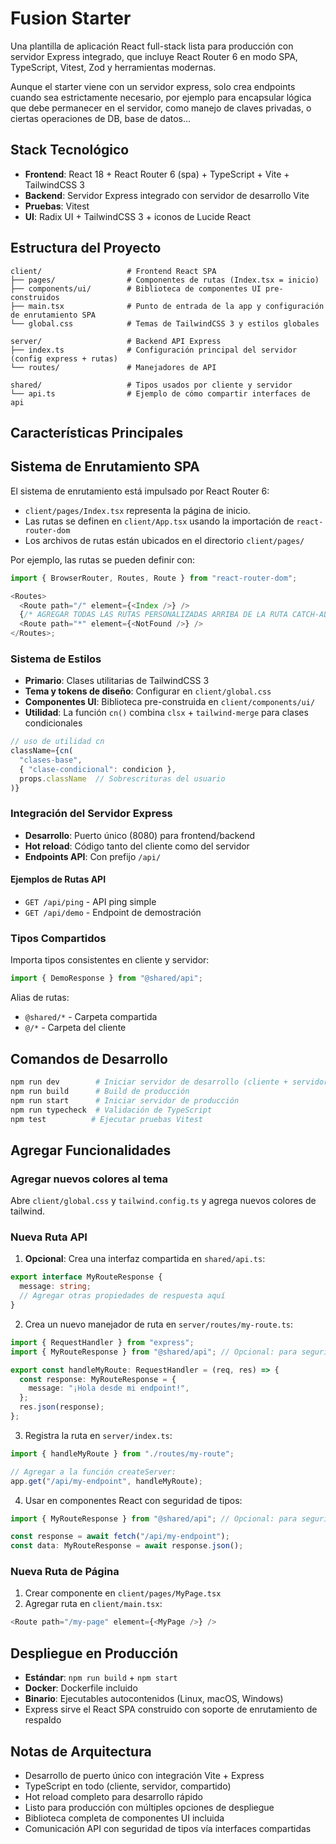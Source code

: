 # Fusion Starter

Una plantilla de aplicación React full-stack lista para producción con servidor Express integrado, que incluye React Router 6 en modo SPA, TypeScript, Vitest, Zod y herramientas modernas.

Aunque el starter viene con un servidor express, solo crea endpoints cuando sea estrictamente necesario, por ejemplo para encapsular lógica que debe permanecer en el servidor, como manejo de claves privadas, o ciertas operaciones de DB, base de datos...

## Stack Tecnológico

- **Frontend**: React 18 + React Router 6 (spa) + TypeScript + Vite + TailwindCSS 3
- **Backend**: Servidor Express integrado con servidor de desarrollo Vite
- **Pruebas**: Vitest
- **UI**: Radix UI + TailwindCSS 3 + iconos de Lucide React

## Estructura del Proyecto

```
client/                   # Frontend React SPA
├── pages/                # Componentes de rutas (Index.tsx = inicio)
├── components/ui/        # Biblioteca de componentes UI pre-construidos
├── main.tsx              # Punto de entrada de la app y configuración de enrutamiento SPA
└── global.css            # Temas de TailwindCSS 3 y estilos globales

server/                   # Backend API Express
├── index.ts              # Configuración principal del servidor (config express + rutas)
└── routes/               # Manejadores de API

shared/                   # Tipos usados por cliente y servidor
└── api.ts                # Ejemplo de cómo compartir interfaces de api
```

## Características Principales

## Sistema de Enrutamiento SPA

El sistema de enrutamiento está impulsado por React Router 6:

- `client/pages/Index.tsx` representa la página de inicio.
- Las rutas se definen en `client/App.tsx` usando la importación de `react-router-dom`
- Los archivos de rutas están ubicados en el directorio `client/pages/`

Por ejemplo, las rutas se pueden definir con:

```typescript
import { BrowserRouter, Routes, Route } from "react-router-dom";

<Routes>
  <Route path="/" element={<Index />} />
  {/* AGREGAR TODAS LAS RUTAS PERSONALIZADAS ARRIBA DE LA RUTA CATCH-ALL "*" */}
  <Route path="*" element={<NotFound />} />
</Routes>;
```

### Sistema de Estilos

- **Primario**: Clases utilitarias de TailwindCSS 3
- **Tema y tokens de diseño**: Configurar en `client/global.css`
- **Componentes UI**: Biblioteca pre-construida en `client/components/ui/`
- **Utilidad**: La función `cn()` combina `clsx` + `tailwind-merge` para clases condicionales

```typescript
// uso de utilidad cn
className={cn(
  "clases-base",
  { "clase-condicional": condicion },
  props.className  // Sobrescrituras del usuario
)}
```

### Integración del Servidor Express

- **Desarrollo**: Puerto único (8080) para frontend/backend
- **Hot reload**: Código tanto del cliente como del servidor
- **Endpoints API**: Con prefijo `/api/`

#### Ejemplos de Rutas API

- `GET /api/ping` - API ping simple
- `GET /api/demo` - Endpoint de demostración

### Tipos Compartidos

Importa tipos consistentes en cliente y servidor:

```typescript
import { DemoResponse } from "@shared/api";
```

Alias de rutas:

- `@shared/*` - Carpeta compartida
- `@/*` - Carpeta del cliente

## Comandos de Desarrollo

```bash
npm run dev        # Iniciar servidor de desarrollo (cliente + servidor)
npm run build      # Build de producción
npm run start      # Iniciar servidor de producción
npm run typecheck  # Validación de TypeScript
npm test          # Ejecutar pruebas Vitest
```

## Agregar Funcionalidades

### Agregar nuevos colores al tema

Abre `client/global.css` y `tailwind.config.ts` y agrega nuevos colores de tailwind.

### Nueva Ruta API

1. **Opcional**: Crea una interfaz compartida en `shared/api.ts`:

```typescript
export interface MyRouteResponse {
  message: string;
  // Agregar otras propiedades de respuesta aquí
}
```

2. Crea un nuevo manejador de ruta en `server/routes/my-route.ts`:

```typescript
import { RequestHandler } from "express";
import { MyRouteResponse } from "@shared/api"; // Opcional: para seguridad de tipos

export const handleMyRoute: RequestHandler = (req, res) => {
  const response: MyRouteResponse = {
    message: "¡Hola desde mi endpoint!",
  };
  res.json(response);
};
```

3. Registra la ruta en `server/index.ts`:

```typescript
import { handleMyRoute } from "./routes/my-route";

// Agregar a la función createServer:
app.get("/api/my-endpoint", handleMyRoute);
```

4. Usar en componentes React con seguridad de tipos:

```typescript
import { MyRouteResponse } from "@shared/api"; // Opcional: para seguridad de tipos

const response = await fetch("/api/my-endpoint");
const data: MyRouteResponse = await response.json();
```

### Nueva Ruta de Página

1. Crear componente en `client/pages/MyPage.tsx`
2. Agregar ruta en `client/main.tsx`:

```typescript
<Route path="/my-page" element={<MyPage />} />
```

## Despliegue en Producción

- **Estándar**: `npm run build` + `npm start`
- **Docker**: Dockerfile incluido
- **Binario**: Ejecutables autocontenidos (Linux, macOS, Windows)
- Express sirve el React SPA construido con soporte de enrutamiento de respaldo

## Notas de Arquitectura

- Desarrollo de puerto único con integración Vite + Express
- TypeScript en todo (cliente, servidor, compartido)
- Hot reload completo para desarrollo rápido
- Listo para producción con múltiples opciones de despliegue
- Biblioteca completa de componentes UI incluida
- Comunicación API con seguridad de tipos vía interfaces compartidas
